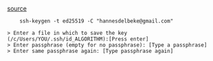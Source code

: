 [source](https://docs.github.com/en/authentication/connecting-to-github-with-ssh/generating-a-new-ssh-key-and-adding-it-to-the-ssh-agent)

```shell
	ssh-keygen -t ed25519 -C "hannesdelbeke@gmail.com"
```

```
> Enter a file in which to save the key (/c/Users/YOU/.ssh/id_ALGORITHM):[Press enter]
> Enter passphrase (empty for no passphrase): [Type a passphrase]
> Enter same passphrase again: [Type passphrase again]
```
